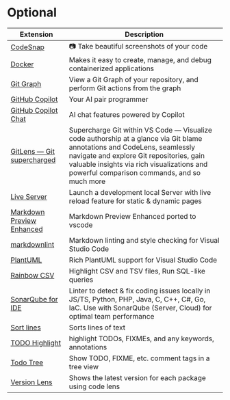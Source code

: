 # Optional

| Extension                                                                                                            | Description                                                                                                                                                                                                                                                        |
| -------------------------------------------------------------------------------------------------------------------- | ------------------------------------------------------------------------------------------------------------------------------------------------------------------------------------------------------------------------------------------------------------------ |
| [CodeSnap](https://marketplace.visualstudio.com/items?itemName=adpyke.codesnap)                                      | 📷 Take beautiful screenshots of your code                                                                                                                                                                                                                         |
| [Docker](https://marketplace.visualstudio.com/items?itemName=ms-azuretools.vscode-docker)                            | Makes it easy to create, manage, and debug containerized applications                                                                                                                                                                                              |
| [Git Graph](https://marketplace.visualstudio.com/items?itemName=mhutchie.git-graph)                                  | View a Git Graph of your repository, and perform Git actions from the graph                                                                                                                                                                                        |
| [GitHub Copilot](https://marketplace.visualstudio.com/items?itemName=GitHub.copilot)                                 | Your AI pair programmer                                                                                                                                                                                                                                            |
| [GitHub Copilot Chat](https://marketplace.visualstudio.com/items?itemName=GitHub.copilot-chat)                       | AI chat features powered by Copilot                                                                                                                                                                                                                                |
| [GitLens — Git supercharged](https://marketplace.visualstudio.com/items?itemName=eamodio.gitlens)                    | Supercharge Git within VS Code — Visualize code authorship at a glance via Git blame annotations and CodeLens, seamlessly navigate and explore Git repositories, gain valuable insights via rich visualizations and powerful comparison commands, and so much more |
| [Live Server](https://marketplace.visualstudio.com/items?itemName=ritwickdey.LiveServer)                             | Launch a development local Server with live reload feature for static & dynamic pages                                                                                                                                                                              |
| [Markdown Preview Enhanced](https://marketplace.visualstudio.com/items?itemName=shd101wyy.markdown-preview-enhanced) | Markdown Preview Enhanced ported to vscode                                                                                                                                                                                                                         |
| [markdownlint](https://marketplace.visualstudio.com/items?itemName=DavidAnson.vscode-markdownlint)                   | Markdown linting and style checking for Visual Studio Code                                                                                                                                                                                                         |
| [PlantUML](https://marketplace.visualstudio.com/items?itemName=jebbs.plantuml)                                       | Rich PlantUML support for Visual Studio Code                                                                                                                                                                                                                       |
| [Rainbow CSV](https://marketplace.visualstudio.com/items?itemName=mechatroner.rainbow-csv)                           | Highlight CSV and TSV files, Run SQL-like queries                                                                                                                                                                                                                  |
| [SonarQube for IDE](https://marketplace.visualstudio.com/items?itemName=SonarSource.sonarlint-vscode)                | Linter to detect & fix coding issues locally in JS/TS, Python, PHP, Java, C, C++, C#, Go, IaC. Use with SonarQube (Server, Cloud) for optimal team performance                                                                                                     |
| [Sort lines](https://marketplace.visualstudio.com/items?itemName=Tyriar.sort-lines)                                  | Sorts lines of text                                                                                                                                                                                                                                                |
| [TODO Highlight](https://marketplace.visualstudio.com/items?itemName=wayou.vscode-todo-highlight)                    | highlight TODOs, FIXMEs, and any keywords, annotations                                                                                                                                                                                                             |
| [Todo Tree](https://marketplace.visualstudio.com/items?itemName=Gruntfuggly.todo-tree)                               | Show TODO, FIXME, etc. comment tags in a tree view                                                                                                                                                                                                                 |
| [Version Lens](https://marketplace.visualstudio.com/items?itemName=pflannery.vscode-versionlens)                     | Shows the latest version for each package using code lens                                                                                                                                                                                                          |
